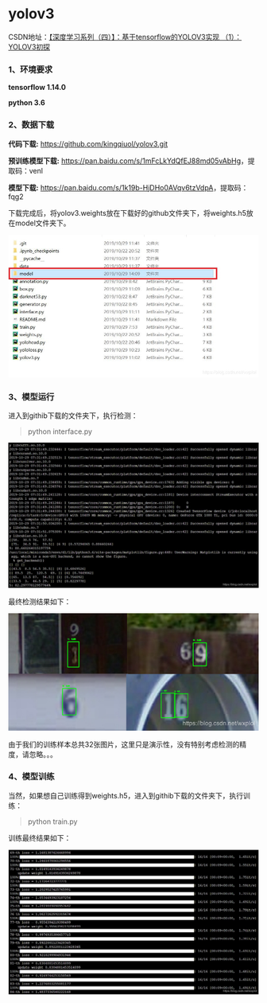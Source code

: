 # yolov3

CSDN地址：[【深度学习系列（四）】：基于tensorflow的YOLOV3实现 （1）：YOLOV3初探](https://blog.csdn.net/wxplol/article/details/102797939)

### 1、环境要求
**tensorflow 1.14.0**

**python 3.6**

### 2、数据下载
**代码下载:** <https://github.com/kingqiuol/yolov3.git>

**预训练模型下载:** <https://pan.baidu.com/s/1mFcLkYdQfEJ88md05vAbHg>，提取码：venl

**模型下载:** <https://pan.baidu.com/s/1k19b-HjDHo0AVqv6tzVdpA>，提取码：fqg2

下载完成后，将yolov3.weights放在下载好的github文件夹下，将weights.h5放在model文件夹下。

![image1](./image/2019102914121018.jpg)

### 3、模型运行

进入到githib下载的文件夹下，执行检测：

>python interface.py

![image2](./image/20191029153314693.jpg)

最终检测结果如下：

![image3](./image/20191029143946515.png)

由于我们的训练样本总共32张图片，这里只是演示性，没有特别考虑检测的精度，请忽略。。。

### 4、模型训练

当然，如果想自己训练得到weights.h5，进入到githib下载的文件夹下，执行训练：

>python train.py

训练最终结果如下：

![image4](./image/20191029153331405.jpg)


